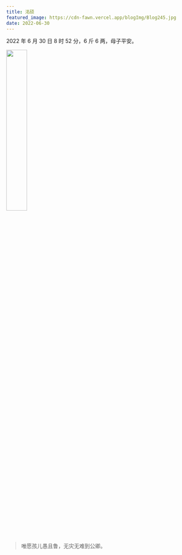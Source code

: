 ```yaml
---
title: 洺硕
featured_image: https://cdn-fawn.vercel.app/blogImg/Blog245.jpg
date: 2022-06-30
---
```


2022 年 6 月 30 日 8 时 52 分，6 斤 6 两，母子平安。

<img src="https://cdn-fawn.vercel.app/contentImg/baby/wait.jpg" width="33%" alt="">


> 唯愿孩儿愚且鲁，无灾无难到公卿。
